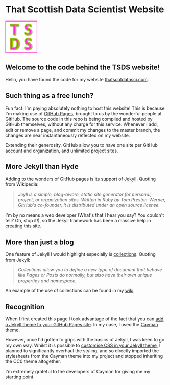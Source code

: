 # That Scottish Data Scientist Website

![TSDS Logo](https://github.com/thatscotdatasci/thatscotdatasci.github.io/blob/master/assets/logos/tsds_100.jpg)

## Welcome to the code behind the TSDS website!

Hello, you have found the code for my website [thatscotdatasci.com](http://thatscotdatasci.com).

## Such thing as a free lunch?

Fun fact: I'm paying absolutely nothing to host this website! This is because I'm making use of [GitHub Pages](https://pages.github.com/), brought to us by the wonderful people at GitHub. The source code in this repo is being compiled and hosted by GitHub themselves, without any charge for this service. Whenever I add, edit or remove a page, and commit my changes to the master branch, the changes are near instantaneously reflected on my website.

Extending their generosity, GitHub allow you to have one site per GitHub account and organization, and unlimited project sites.

## More Jekyll than Hyde

Adding to the wonders of GitHub pages is its support of [Jekyll](https://jekyllrb.com/). Quoting from Wikipedia:

> _Jeyll is a simple, blog-aware, static site generator for personal, project, or organization sites. Written in Ruby by Tom Preston-Werner, GitHub's co-founder, it is distributed under an open source license._

I'm by no means a web developer (What's that I hear you say? You couldn't tell? Oh, stop it!), so the Jekyll framework has been a massive help in creating this site.

## More than just a blog

One feature of Jekyll I would highlight especially is [collections](https://jekyllrb.com/docs/collections/). Quoting from Jekyll:

> _Collections allow you to define a new type of document that behave like Pages or Posts do normally, but also have their own unique properties and namespace._

An example of the use of collections can be found in my [wiki](thatscottishdatascientist.com/wiki/).

## Recognition

When I first created this page I took advantage of the fact that you can [add a Jekyll theme to your GitHub Pages site](https://help.github.com/articles/adding-a-jekyll-theme-to-your-github-pages-site/). In my case, I used the [Cayman](https://github.com/pages-themes/cayman) theme.

However, once I'd gotten to grips with the basics of Jekyll, I was keen to go my own way. Whilst it is possible to [customise CSS in your Jekyll theme](https://help.github.com/articles/customizing-css-and-html-in-your-jekyll-theme/), I planned to significantly overhaul the styling, and so directly imported the stylesheets from the Cayman theme into my project and stopped inheriting the CC0 theme altogether.

I'm extremely grateful to the developers of Cayman for giving me my starting point.
